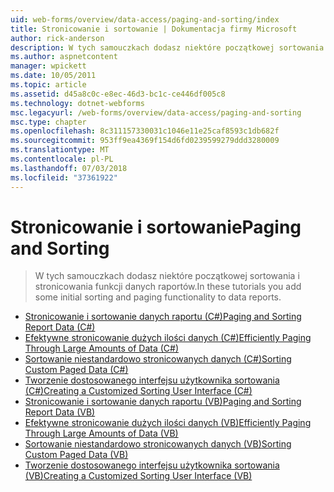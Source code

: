 ```yaml
---
uid: web-forms/overview/data-access/paging-and-sorting/index
title: Stronicowanie i sortowanie | Dokumentacja firmy Microsoft
author: rick-anderson
description: W tych samouczkach dodasz niektóre początkowej sortowania i stronicowania funkcji danych raportów.
ms.author: aspnetcontent
manager: wpickett
ms.date: 10/05/2011
ms.topic: article
ms.assetid: d45a8c0c-e8ec-46d3-bc1c-ce446df005c8
ms.technology: dotnet-webforms
msc.legacyurl: /web-forms/overview/data-access/paging-and-sorting
msc.type: chapter
ms.openlocfilehash: 8c311157330031c1046e11e25caf8593c1db682f
ms.sourcegitcommit: 953ff9ea4369f154d6fd0239599279ddd3280009
ms.translationtype: MT
ms.contentlocale: pl-PL
ms.lasthandoff: 07/03/2018
ms.locfileid: "37361922"
---
```

<a name="paging-and-sorting"></a><span data-ttu-id="439f7-103">Stronicowanie i sortowanie</span><span class="sxs-lookup"><span data-stu-id="439f7-103">Paging and Sorting</span></span>
====================
> <span data-ttu-id="439f7-104">W tych samouczkach dodasz niektóre początkowej sortowania i stronicowania funkcji danych raportów.</span><span class="sxs-lookup"><span data-stu-id="439f7-104">In these tutorials you add some initial sorting and paging functionality to data reports.</span></span>


- [<span data-ttu-id="439f7-105">Stronicowanie i sortowanie danych raportu (C#)</span><span class="sxs-lookup"><span data-stu-id="439f7-105">Paging and Sorting Report Data (C#)</span></span>](paging-and-sorting-report-data-cs.md)
- [<span data-ttu-id="439f7-106">Efektywne stronicowanie dużych ilości danych (C#)</span><span class="sxs-lookup"><span data-stu-id="439f7-106">Efficiently Paging Through Large Amounts of Data (C#)</span></span>](efficiently-paging-through-large-amounts-of-data-cs.md)
- [<span data-ttu-id="439f7-107">Sortowanie niestandardowo stronicowanych danych (C#)</span><span class="sxs-lookup"><span data-stu-id="439f7-107">Sorting Custom Paged Data (C#)</span></span>](sorting-custom-paged-data-cs.md)
- [<span data-ttu-id="439f7-108">Tworzenie dostosowanego interfejsu użytkownika sortowania (C#)</span><span class="sxs-lookup"><span data-stu-id="439f7-108">Creating a Customized Sorting User Interface (C#)</span></span>](creating-a-customized-sorting-user-interface-cs.md)
- [<span data-ttu-id="439f7-109">Stronicowanie i sortowanie danych raportu (VB)</span><span class="sxs-lookup"><span data-stu-id="439f7-109">Paging and Sorting Report Data (VB)</span></span>](paging-and-sorting-report-data-vb.md)
- [<span data-ttu-id="439f7-110">Efektywne stronicowanie dużych ilości danych (VB)</span><span class="sxs-lookup"><span data-stu-id="439f7-110">Efficiently Paging Through Large Amounts of Data (VB)</span></span>](efficiently-paging-through-large-amounts-of-data-vb.md)
- [<span data-ttu-id="439f7-111">Sortowanie niestandardowo stronicowanych danych (VB)</span><span class="sxs-lookup"><span data-stu-id="439f7-111">Sorting Custom Paged Data (VB)</span></span>](sorting-custom-paged-data-vb.md)
- [<span data-ttu-id="439f7-112">Tworzenie dostosowanego interfejsu użytkownika sortowania (VB)</span><span class="sxs-lookup"><span data-stu-id="439f7-112">Creating a Customized Sorting User Interface (VB)</span></span>](creating-a-customized-sorting-user-interface-vb.md)
